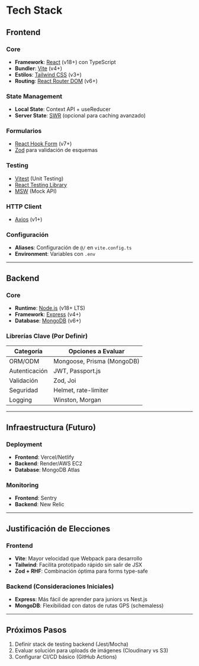 # Tech Stack

## Frontend

### Core
- **Framework**: [React](https://react.dev/) (v18+) con TypeScript
- **Bundler**: [Vite](https://vitejs.dev/) (v4+)
- **Estilos**: [Tailwind CSS](https://tailwindcss.com/) (v3+)
- **Routing**: [React Router DOM](https://reactrouter.com/) (v6+)

### State Management
- **Local State**: Context API + useReducer
- **Server State**: [SWR](https://swr.vercel.app/) (opcional para caching avanzado)

### Formularios
- [React Hook Form](https://react-hook-form.com/) (v7+)
- [Zod](https://zod.dev/) para validación de esquemas

### Testing
- [Vitest](https://vitest.dev/) (Unit Testing)
- [React Testing Library](https://testing-library.com/docs/react-testing-library/intro/)
- [MSW](https://mswjs.io/) (Mock API)

### HTTP Client
- [Axios](https://axios-http.com/) (v1+)

### Configuración
- **Aliases**: Configuración de `@/` en `vite.config.ts`
- **Environment**: Variables con `.env`

---

## Backend

### Core
- **Runtime**: [Node.js](https://nodejs.org/) (v18+ LTS)
- **Framework**: [Express](https://expressjs.com/) (v4+)
- **Database**: [MongoDB](https://www.mongodb.com/) (v6+)

### Librerías Clave (Por Definir)
| Categoría          | Opciones a Evaluar                     |
|--------------------|----------------------------------------|
| ORM/ODM           | Mongoose, Prisma (MongoDB)             |
| Autenticación     | JWT, Passport.js                       |
| Validación        | Zod, Joi                               |
| Seguridad         | Helmet, rate-limiter                   |
| Logging           | Winston, Morgan                        |

---

## Infraestructura (Futuro)

### Deployment
- **Frontend**: Vercel/Netlify
- **Backend**: Render/AWS EC2
- **Database**: MongoDB Atlas

### Monitoring
- **Frontend**: Sentry
- **Backend**: New Relic

---

## Justificación de Elecciones

### Frontend
- **Vite**: Mayor velocidad que Webpack para desarrollo
- **Tailwind**: Facilita prototipado rápido sin salir de JSX
- **Zod + RHF**: Combinación óptima para forms type-safe

### Backend (Consideraciones Iniciales)
- **Express**: Más fácil de aprender para juniors vs Nest.js
- **MongoDB**: Flexibilidad con datos de rutas GPS (schemaless)

---

## Próximos Pasos
1. Definir stack de testing backend (Jest/Mocha)
2. Evaluar solución para uploads de imágenes (Cloudinary vs S3)
3. Configurar CI/CD básico (GitHub Actions)